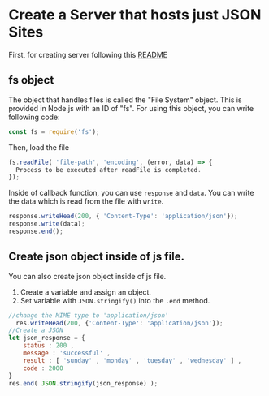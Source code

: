 # Create a Server that hosts just JSON Sites
First, for creating server following this [README](../HTTPsite)

## fs object
The object that handles files is called the "File System" object. This is provided in Node.js with an ID of "fs".
For using this object, you can write following code:
```js
const fs = require('fs');
```
Then, load the file
```js
fs.readFile( 'file-path', 'encoding', (error, data) => {
  Process to be executed after readFile is completed.
});
```
Inside of callback function, you can use `response` and `data`.
You can write the data which is read from the file with `write`.
```js
response.writeHead(200, { 'Content-Type': 'application/json'});
response.write(data);
response.end();
```
## Create json object inside of js file.
You can also create json object inside of js file.
1. Create a variable and assign an object.
2. Set variable with `JSON.stringify()` into the `.end` method.
```js
//change the MIME type to 'application/json' 
  res.writeHead(200, {'Content-Type': 'application/json'});
//Create a JSON
let json_response = {
	status : 200 , 
	message : 'successful' , 
	result : [ 'sunday' , 'monday' , 'tuesday' , 'wednesday' ] , 
	code : 2000
}
res.end( JSON.stringify(json_response) );
```